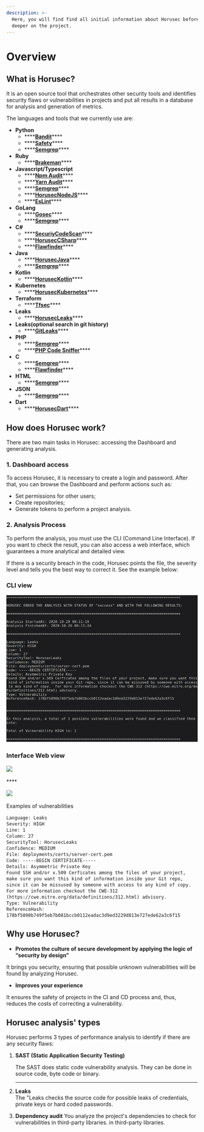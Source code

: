 ```yaml
---
description: >-
  Here, you will find find all initial information about Horusec before getting
  deeper on the project.
---
```


# Overview

## **What is Horusec?**

It is an open source tool that orchestrates other security tools and identifies security flaws or vulnerabilities in projects and put all results in a database for analysis and generation of metrics.

The languages ​​and tools that we currently use are:

* **Python**
  * \*\*\*\*[**Bandit**](https://github.com/PyCQA/bandit)\*\*\*\*
  * \*\*\*\*[**Safety**](https://github.com/pyupio/safety)\*\*\*\*
  * \*\*\*\*[**Semgrep**](https://github.com/returntocorp/semgrep)\*\*\*\*
* **Ruby**
  * \*\*\*\*[**Brakeman**](https://github.com/presidentbeef/brakeman)\*\*\*\*
* **Javascript/Typescript**
  * \*\*\*\*[**Npm Audit**](https://docs.npmjs.com/cli/audit)\*\*\*\*
  * \*\*\*\*[**Yarn Audit**](https://yarnpkg.com/lang/en/docs/cli/audit/)\*\*\*\*
  * \*\*\*\*[**Semgrep**](https://github.com/returntocorp/semgrep)\*\*\*\*
  * \*\*\*\*[**HorusecNodeJS**](https://github.com/ZupIT/horusec/tree/master/horusec-nodejs)\*\*\*\*
  * \*\*\*\*[**EsLint**](https://github.com/eslint/eslint)\*\*\*\*
* **GoLang**
  * \*\*\*\*[**Gosec**](https://github.com/securego/gosec)\*\*\*\*
  * \*\*\*\*[**Semgrep**](https://github.com/returntocorp/semgrep)\*\*\*\*
* **C\#**
  * \*\*\*\*[**SecuriyCodeScan**](https://security-code-scan.github.io)\*\*\*\*
  * \*\*\*\*[**HorusecCSharp**](https://github.com/ZupIT/horusec/tree/master/horusec-csharp)\*\*\*\*
  * \*\*\*\*[**Flawfinder**](https://github.com/david-a-wheeler/flawfinder)\*\*\*\*
* **Java**
  * \*\*\*\*[**HorusecJava**](https://github.com/ZupIT/horusec/tree/master/horusec-java)\*\*\*\*
  * \*\*\*\*[**Semgrep**](https://github.com/returntocorp/semgrep)\*\*\*\*
* **Kotlin**
  * \*\*\*\*[**HorusecKotlin**](https://github.com/ZupIT/horusec/tree/master/horusec-kotlin)\*\*\*\*
* **Kubernetes**
  * \*\*\*\*[**HorusecKubernetes**](https://github.com/ZupIT/horusec/tree/master/horusec-kubernetes)\*\*\*\*
* **Terraform**
  * \*\*\*\*[**Tfsec**](https://github.com/liamg/tfsec)\*\*\*\*
* **Leaks**
  * \*\*\*\*[**HorusecLeaks**](https://github.com/ZupIT/horusec/tree/master/horusec-leaks)\*\*\*\*
* **Leaks\(optional search in git history\)**
  * \*\*\*\*[**GitLeaks**](https://github.com/zricethezav/gitleaks)\*\*\*\*
* **PHP**
  * \*\*\*\*[**Semgrep**](https://github.com/returntocorp/semgrep)\*\*\*\*
  * \*\*\*\*[**PHP Code Sniffer**](https://github.com/FloeDesignTechnologies/phpcs-security-audit)\*\*\*\*
* **C**
  * \*\*\*\*[**Semgrep**](https://github.com/returntocorp/semgrep)\*\*\*\*
  * \*\*\*\*[**Flawfinder**](https://github.com/david-a-wheeler/flawfinder)\*\*\*\*
* **HTML**
  * \*\*\*\*[**Semgrep**](https://github.com/returntocorp/semgrep)\*\*\*\*
* **JSON**
  * \*\*\*\*[**Semgrep**](https://github.com/returntocorp/semgrep)\*\*\*\*
* **Dart**
  * \*\*\*\*[**HorusecDart**](https://github.com/ZupIT/horusec/tree/master/horusec-dart)\*\*\*\*

## **How does Horusec work?**

There are two main tasks in Horusec: accessing the Dashboard and generating analysis.

### **1.  Dashboard access**

To access Horusec, it is necessary to create a login and password. After that, you can browse the Dashboard and perform actions such as:

* Set permissions for other users;
* Create repositories;
* Generate tokens to perform a project analysis.

### **2.** Analysis Process

To perform the analysis, you must use the CLI \(Command Line Interface\). If you want to check the result, you can also access a web interface, which guarantees a more analytical and detailed view.

If there is a security breach in the code, Horusec points the file, the severity level and tells you the best way to correct it. See the example below:

###  **CLI view** 

![](.gitbook/assets/image%20%285%29.png)

### **Interface Web view** 

![](https://lh3.googleusercontent.com/9ETkR59CP7wF9LJ8-cLunT-6jU93pmGq3nwXkNdg2T6g3FH9M6oZ7k5d4OCbR2e6Ph1v2EvBERgWHHUoCVKp_Df-0e7Zgp_uoKygRq7fcTC36VzmjcKJI77iR1n75ST7HeZE8ZuO)

\*\*\*\*

![](https://lh3.googleusercontent.com/FsOq3UQckswg7aCTszEP7lECRhk8q286ngGl2NV9Y_rL6zrTOYh61HON_8hhLnUlyeok1qPrlMQcJWjcfp1lIQ56TsuV_E0fbiFwrmSm4RZfdQnvQw8Ql_heTs2-xP6kV5XV29fD)

Examples of vulnerabilities

```text
Language: Leaks
Severity: HIGH
Line: 1
Column: 27
SecurityTool: HorusecLeaks
Confidence: MEDIUM
File: deployments/certs/server-cert.pem
Code: -----BEGIN CERTIFICATE-----
Details: Asymmetric Private Key
Found SSH and/or x.509 Cerficates among the files of your project, make sure you want this kind of information inside your Git repo, since it can be missused by someone with access to any kind of copy.  For more information checkout the CWE-312 (https://cwe.mitre.org/data/definitions/312.html) advisory.
Type: Vulnerability
ReferenceHash: 178bf5090b749f5eb7b081bccb0112eadac3d9ed3229d813e727ede62a3c6f15
```

## **Why use Horusec?**

* **Promotes the culture of secure development by applying the logic of “security by design”** 

It brings you security, ensuring that possible unknown vulnerabilities will be found by analyzing Horusec.

* **Improves your experience**

It ensures the safety of projects in the CI and CD process and, thus, reduces the costs of correcting a vulnerability.

## **Horusec analysis' types**

Horusec performs 3 types of performance analysis to identify if there are any security flaws:

1. **SAST \(Static Application Security Testing\)**  


   The SAST does static code vulnerability analysis. They can be done in source code, byte code or binary.  
   ****

2. **Leaks**   
   The "Leaks checks the source code for possible leaks of credentials, private keys or hard coded passwords. 

3.  **Dependency audit** You analyze the project's dependencies to check for vulnerabilities in third-party libraries.   in third-party libraries.

